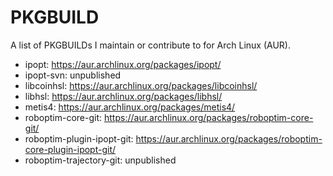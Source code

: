 PKGBUILD
========

A list of PKGBUILDs I maintain or contribute to for Arch Linux (AUR).

* ipopt: https://aur.archlinux.org/packages/ipopt/
* ipopt-svn: unpublished
* libcoinhsl: https://aur.archlinux.org/packages/libcoinhsl/
* libhsl: https://aur.archlinux.org/packages/libhsl/
* metis4: https://aur.archlinux.org/packages/metis4/
* roboptim-core-git: https://aur.archlinux.org/packages/roboptim-core-git/
* roboptim-plugin-ipopt-git: https://aur.archlinux.org/packages/roboptim-core-plugin-ipopt-git/
* roboptim-trajectory-git: unpublished
